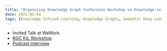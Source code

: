 ```yaml
---
title: "Organizing Knowledge Graph Conference Workshop on Knowledge-infused Learning, Invited Talk at WeWork, and Podcast Interview"
date: 2021-05-04
tags: [Knowledge Infused Learning, Knowledge Graphs, Semantic Deep Learning, Conversational Artificial Intelligence, Explainable Artificial Intelligence, Semantic Social Computing, AI for Good, Data Science for Social Good]
---
```


* Invited Talk at WeWork
* [KGC KiL Workshop](https://aiisc.ai/KiL2021/)
* [Podcast Interview](https://www.youtube.com/watch?v=x_RR_Zk7DC8&t=18s)
